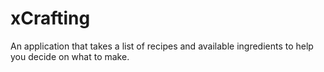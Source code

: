 # xCrafting
An application that takes a list of recipes and available ingredients to help you decide on what to make.
